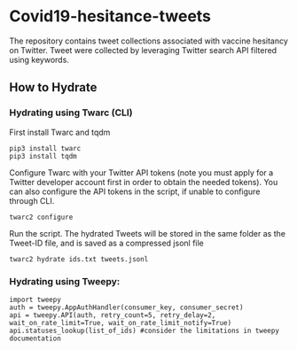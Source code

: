 # Covid19-hesitance-tweets
The repository contains tweet collections associated with vaccine hesitancy on Twitter. Tweet were collected by leveraging Twitter search API filtered using keywords.
## How to Hydrate
### Hydrating using Twarc (CLI)

First install Twarc and tqdm

    pip3 install twarc
    pip3 install tqdm

Configure Twarc with your Twitter API tokens (note you must apply for a Twitter developer account first in order to obtain the needed tokens). You can also configure the API tokens in the script, if unable to configure through CLI.

    twarc2 configure
Run the script. The hydrated Tweets will be stored in the same folder as the Tweet-ID file, and is saved as a compressed jsonl file

    twarc2 hydrate ids.txt tweets.jsonl


### Hydrating using Tweepy:
    import tweepy
    auth = tweepy.AppAuthHandler(consumer_key, consumer_secret)
    api = tweepy.API(auth, retry_count=5, retry_delay=2, wait_on_rate_limit=True, wait_on_rate_limit_notify=True)
    api.statuses_lookup(list_of_ids) #consider the limitations in tweepy documentation
